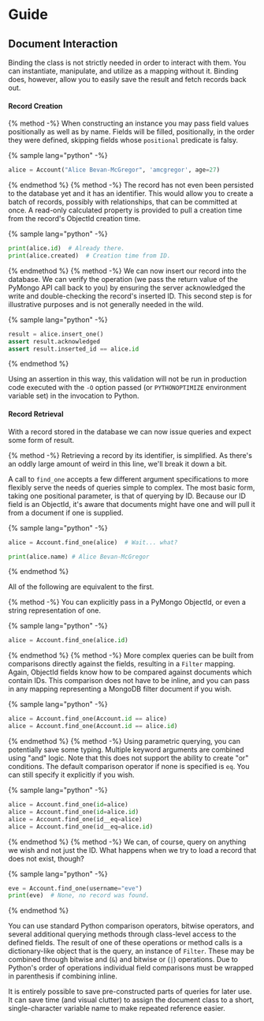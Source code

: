 # Guide

## Document Interaction

Binding the class is not strictly needed in order to interact with them. You can instantiate, manipulate, and utilize as a mapping without it. Binding does, however, allow you to easily save the result and fetch records back out.


#### Record Creation

{% method -%}
When constructing an instance you may pass field values positionally as well as by name. Fields will be filled, positionally, in the order they were defined, skipping fields whose `positional` predicate is falsy.

{% sample lang="python" -%}
```python
alice = Account("Alice Bevan-McGregor", 'amcgregor', age=27)
```
{% endmethod %}
{% method -%}
The record has not even been persisted to the database yet and it has an identifier. This would allow you to create a batch of records, possibly with relationships, that can be committed at once. A read-only calculated property is provided to pull a creation time from the record's ObjectId creation time.

{% sample lang="python" -%}
```python
print(alice.id)  # Already there.
print(alice.created)  # Creation time from ID.
```
{% endmethod %}
{% method -%}
We can now insert our record into the database. We can verify the operation (we pass the return value of the PyMongo API call back to you) by ensuring the server acknowledged the write and double-checking the record's inserted ID. This second step is for illustrative purposes and is not generally needed in the wild.

{% sample lang="python" -%}
```python
result = alice.insert_one()
assert result.acknowledged
assert result.inserted_id == alice.id
```
{% endmethod %}

Using an assertion in this way, this validation will not be run in production code executed with the `-O` option passed (or `PYTHONOPTIMIZE` environment variable set) in the invocation to Python.


#### Record Retrieval

With a record stored in the database we can now issue queries and expect some form of result.

{% method -%}
Retrieving a record by its identifier, is simplified.  As there's an oddly large amount of weird in this line, we'll break it down a bit.

A call to `find_one` accepts a few different argument specifications to more flexibly serve the needs of queries simple to complex. The most basic form, taking one positional parameter, is that of querying by ID. Because our ID field is an ObjectId, it's aware that documents might have one and will pull it from a document if one is supplied.

{% sample lang="python" -%}
```python
alice = Account.find_one(alice)  # Wait... what?

print(alice.name) # Alice Bevan-McGregor
```
{% endmethod %}

All of the following are equivalent to the first.

{% method -%}
You can explicitly pass in a PyMongo ObjectId, or even a string representation of one.

{% sample lang="python" -%}
```python
alice = Account.find_one(alice.id)
```
{% endmethod %}
{% method -%}
More complex queries can be built from comparisons directly against the fields, resulting in a `Filter` mapping. Again, ObjectId fields know how to be compared against documents which contain IDs. This comparison does not have to be inline, and you can pass in any mapping representing a MongoDB filter document if you wish.

{% sample lang="python" -%}
```python
alice = Account.find_one(Account.id == alice)
alice = Account.find_one(Account.id == alice.id)
```
{% endmethod %}
{% method -%}
Using parametric querying, you can potentially save some typing. Multiple keyword arguments are combined using "and" logic. Note that this does not support the ability to create "or" conditions. The default comparison operator if none is specified is `eq`. You can still specify it explicitly if you wish.

{% sample lang="python" -%}
```python
alice = Account.find_one(id=alice)
alice = Account.find_one(id=alice.id)
alice = Account.find_one(id__eq=alice)
alice = Account.find_one(id__eq=alice.id)
```
{% endmethod %}
{% method -%}
We can, of course, query on anything we wish and not just the ID. What happens when we try to load a record that does not exist, though?

{% sample lang="python" -%}
```python
eve = Account.find_one(username="eve")
print(eve)  # None, no record was found.
```
{% endmethod %}

You can use standard Python comparison operators, bitwise operators, and several additional querying methods through class-level access to the defined fields. The result of one of these operations or method calls is a dictionary-like object that is the query, an instance of `Filter`. These may be combined through bitwise and (`&`) and bitwise or (`|`) operations. Due to Python's order of operations individual field comparisons must be wrapped in parenthesis if combining inline.

It is entirely possible to save pre-constructed parts of queries for later use. It can save time (and visual clutter) to assign the document class to a short, single-character variable name to make repeated reference easier.

